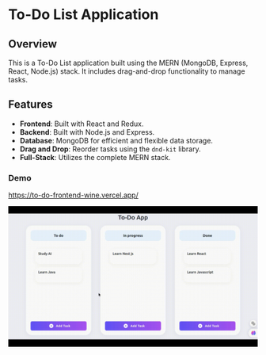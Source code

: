 # To-Do List Application

## Overview
This is a To-Do List application built using the MERN (MongoDB, Express, React, Node.js) stack. It includes drag-and-drop functionality to manage tasks.

## Features
- **Frontend**: Built with React and Redux.
- **Backend**: Built with Node.js and Express.
- **Database**: MongoDB for efficient and flexible data storage.
- **Drag and Drop**: Reorder tasks using the `dnd-kit` library.
- **Full-Stack**: Utilizes the complete MERN stack.

### Demo

https://to-do-frontend-wine.vercel.app/

![Basic example of to-do App](./docs/to-do-app.gif)
